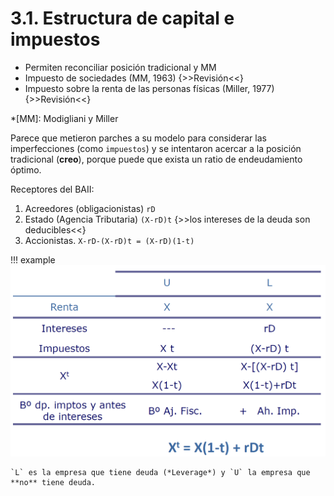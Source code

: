 # 3.1. Estructura de capital e impuestos

- Permiten reconciliar posición tradicional y MM
- Impuesto de sociedades (MM, 1963) {>>Revisión<<}
- Impuesto sobre la renta de las personas físicas (Miller, 1977) {>>Revisión<<}

*[MM]: Modigliani y Miller

Parece que metieron parches a su modelo para considerar las imperfecciones (como `impuestos`) y se intentaron acercar a la posición tradicional (**creo**), porque puede que exista un ratio de endeudamiento óptimo.

Receptores del BAII:

1. Acreedores (obligacionistas) `rD`
2. Estado (Agencia Tributaria) `(X-rD)t` {>>los intereses de la deuda son deducibles<<}
3. Accionistas. `X-rD-(X-rD)t = (X-rD)(1-t)`

!!! example
    ![img](../images/tema-3/ejemplo-apartado-1.png)

    `L` es la empresa que tiene deuda (*Leverage*) y `U` la empresa que **no** tiene deuda.
